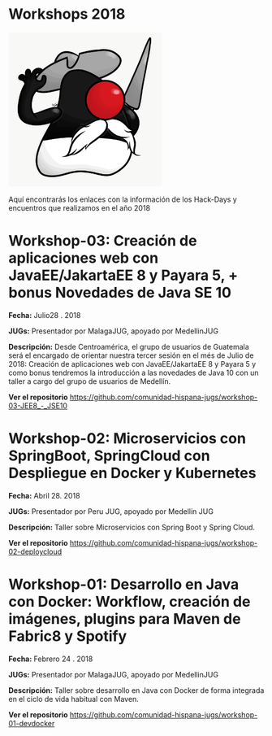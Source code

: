 # Workshops 2018


 <img src="DukijoteDeLaMancha.JPG" alt="" width="302" height="303" />

Aquí encontrarás los enlaces con la información de los Hack-Days y encuentros que realizamos en el año 2018


# Workshop-03: Creación de aplicaciones web con JavaEE/JakartaEE 8 y Payara 5, + bonus Novedades de Java SE 10

**Fecha:** Julio28 . 2018

**JUGs:** Presentador por MalagaJUG, apoyado por MedellinJUG 

**Descripción:**  Desde Centroamérica, el grupo de usuarios de Guatemala será el encargado de orientar nuestra tercer sesión en el més de Julio de 2018: Creación de aplicaciones web con JavaEE/JakartaEE 8 y Payara 5 y como bonus tendremos la introducción a las novedades de Java 10 con un taller a cargo del grupo de usuarios de Medellín.

**Ver el repositorio** https://github.com/comunidad-hispana-jugs/workshop-03-JEE8_-_JSE10


# Workshop-02: Microservicios con SpringBoot, SpringCloud con Despliegue en Docker y Kubernetes

**Fecha:** Abril 28. 2018

**JUGs:** Presentador por Peru JUG, apoyado por Medellin JUG

**Descripción:** Taller sobre Microservicios con Spring Boot y Spring Cloud.

**Ver el repositorio** https://github.com/comunidad-hispana-jugs/workshop-02-deploycloud

# Workshop-01: Desarrollo en Java con Docker: Workflow, creación de imágenes, plugins para Maven de Fabric8 y Spotify

**Fecha:** Febrero 24 . 2018

**JUGs:** Presentador por MalagaJUG, apoyado por MedellinJUG 

**Descripción:** Taller sobre desarrollo en Java con Docker de forma integrada en el ciclo de vida habitual con Maven.

**Ver el repositorio** https://github.com/comunidad-hispana-jugs/workshop-01-devdocker 
